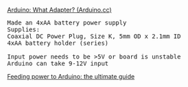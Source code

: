 [Arduino: What Adapter? (Arduino.cc)](http://playground.arduino.cc/Learning/WhatAdapter)  
<pre>
Made an 4xAA battery power supply  
Supplies:  
Coaxial DC Power Plug, Size K, 5mm OD x 2.1mm ID  
4xAA battery holder (series)

Input power needs to be >5V or board is unstable  
Arduino can take 9-12V input  
</pre>

[Feeding power to Arduino: the ultimate guide](http://www.open-electronics.org/the-power-of-arduino-this-unknown/)

